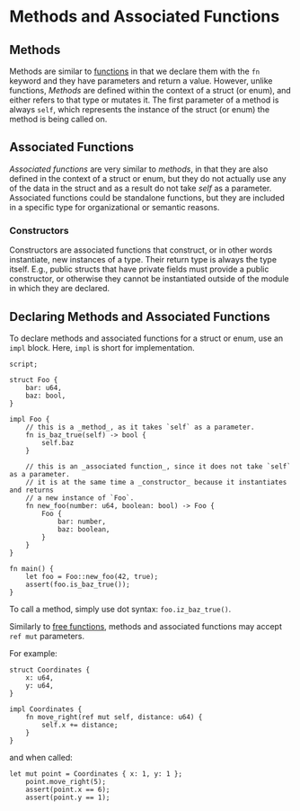 # Methods and Associated Functions

<!-- This section should explain methods & associated functions in Sway -->
<!-- methods_af:example:start -->
## Methods

Methods are similar to [functions](functions.md) in that we declare them with the `fn` keyword and they have parameters and return a value. However, unlike functions, _Methods_ are defined within the context of a struct (or enum), and either refers to that type or mutates it. The first parameter of a method is always `self`, which represents the instance of the struct (or enum) the method is being called on.

## Associated Functions

_Associated functions_ are very similar to _methods_, in that they are also defined in the context of a struct or enum, but they do not actually use any of the data in the struct and as a result do not take _self_ as a parameter. Associated functions could be standalone functions, but they are included in a specific type for organizational or semantic reasons.

### Constructors

Constructors are associated functions that construct, or in other words instantiate, new instances of a type. Their return type is always the type itself. E.g., public structs that have private fields must provide a public constructor, or otherwise they cannot be instantiated outside of the module in which they are declared.

## Declaring Methods and Associated Functions

To declare methods and associated functions for a struct or enum, use an `impl` block. Here, `impl` is short for implementation.
<!-- methods_af:example:end -->

```sway
script;

struct Foo {
    bar: u64,
    baz: bool,
}

impl Foo {
    // this is a _method_, as it takes `self` as a parameter.
    fn is_baz_true(self) -> bool {
        self.baz
    }

    // this is an _associated function_, since it does not take `self` as a parameter.
    // it is at the same time a _constructor_ because it instantiates and returns
    // a new instance of `Foo`.
    fn new_foo(number: u64, boolean: bool) -> Foo {
        Foo {
            bar: number,
            baz: boolean,
        }
    }
}

fn main() {
    let foo = Foo::new_foo(42, true);
    assert(foo.is_baz_true());
}
```

<!-- This section should explain how to call a method -->
<!-- call_method:example:start -->
To call a method, simply use dot syntax: `foo.iz_baz_true()`.
<!-- call_method:example:end -->

<!-- This section should explain how methods + assoc. fns can accept `ref mut` params -->
<!-- ref_mut:example:start -->
Similarly to [free functions](functions.md), methods and associated functions may accept `ref mut` parameters.
<!-- ref_mut:example:end -->

For example:

```sway
struct Coordinates {
    x: u64,
    y: u64,
}

impl Coordinates {
    fn move_right(ref mut self, distance: u64) {
        self.x += distance;
    }
}
```

and when called:

```sway
let mut point = Coordinates { x: 1, y: 1 };
    point.move_right(5);
    assert(point.x == 6);
    assert(point.y == 1);
```
